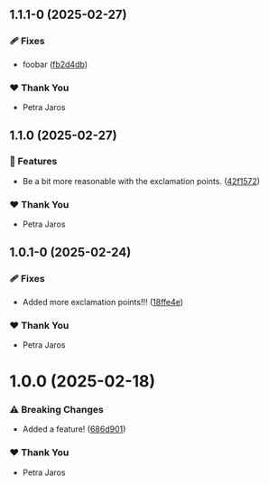 ## 1.1.1-0 (2025-02-27)

### 🩹 Fixes

- foobar ([fb2d4db](https://github.com/Peeja/nx-playground/commit/fb2d4db))

### ❤️ Thank You

- Petra Jaros

## 1.1.0 (2025-02-27)

### 🚀 Features

- Be a bit more reasonable with the exclamation points. ([42f1572](https://github.com/Peeja/nx-playground/commit/42f1572))

### ❤️ Thank You

- Petra Jaros

## 1.0.1-0 (2025-02-24)

### 🩹 Fixes

- Added more exclamation points!!! ([18ffe4e](https://github.com/Peeja/nx-playground/commit/18ffe4e))

### ❤️ Thank You

- Petra Jaros

# 1.0.0 (2025-02-18)

### ⚠️  Breaking Changes

- Added a feature! ([686d901](https://github.com/Peeja/nx-playground/commit/686d901))

### ❤️ Thank You

- Petra Jaros